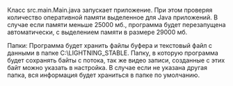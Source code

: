 Класс src.main.Main.java запускает приложение. При этом проверяя количество оперативной памяти выделенное для Java приложений.
В случае если памяти меньше 25000 мб., программа будет перезапущена автоматически, с выделением памяти в размере 29000 мб.


Папки: Программа будет хранить файлы буфера и текстовый файл с данными в папке C:\LIGHTNING_STABLE\. Папку, в которую программа будет сохранять байты с потока, так же видео записи, созданные с этих байт можно указать в настройка. В случае если не указана другая папка, вся информация будет храниться в папке по умолчанию. 

